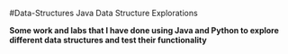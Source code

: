 #Data-Structures
Java Data Structure Explorations

**Some work and labs that I have done using Java and Python to explore different data structures and test their functionality**

